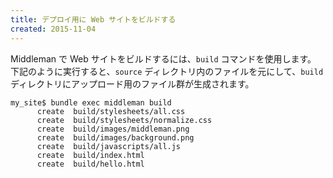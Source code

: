 ```yaml
---
title: デプロイ用に Web サイトをビルドする
created: 2015-11-04
---
```


Middleman で Web サイトをビルドするには、`build` コマンドを使用します。
下記のように実行すると、`source` ディレクトリ内のファイルを元にして、`build` ディレクトリにアップロード用のファイル群が生成されます。

```
my_site$ bundle exec middleman build
      create  build/stylesheets/all.css
      create  build/stylesheets/normalize.css
      create  build/images/middleman.png
      create  build/images/background.png
      create  build/javascripts/all.js
      create  build/index.html
      create  build/hello.html
```

